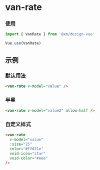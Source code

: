 # van-rate

### 使用

```js
import { VanRate } from '@xm/design-vue'

Vue.use(VanRate)
```

## 示例

### 默认用法

```html
<van-rate v-model="value" />
```

### 半星
```html
<van-rate v-model="value2" allow-half />
```
### 自定义样式
```html
<van-rate
  v-model="value"
  :size="25"
  color="#ffd21e"
  void-icon="star"
  void-color="#eee"
/>
```
